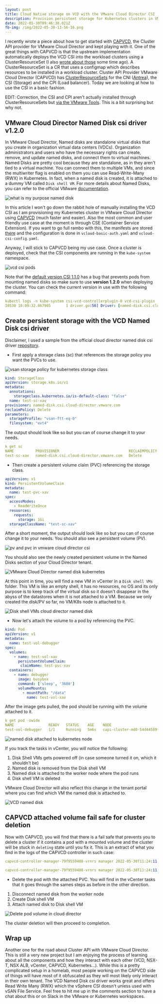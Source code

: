 ```yaml
---
layout: post
title: Cloud Native storage on VCD with the VMware Cloud Director CSI
description: Provision persistent storage for Kubernetes clusters in VMware Cloud Director with the VMware Cloud Director Named Disk csi driver.
date: 2022-05-30T09:46:38.021Z
fb-img: /img/2022-05-30-13-56-16.png
---
```


I recently wrote a piece about how to get started with [CAPVCD](https://www.vxav.fr/2022-05-15-cluster-api-with-vmware-cloud-director-10.3-(capvcd),-nsx-t-and-alb/), the Cluster API provider for VMware Cloud Director and kept playing with it. One of the great things with CAPVCD is that the upstream implementation automatically deploys the VCD CSI into the workload clusters using a ClusterResourceSet (I also [wrote about those](https://www.vxav.fr/2021-12-07-automatically-install-cni-in-new-kubernetes-cluster-with-cluster-api/) some time ago). A ClusterResourceSet is a CR that uses a configmap which describes resources to be installed in a workload cluster. Cluster API Provider VMware Cloud Director (CAPVCD) has [ClusterResourceSets](https://github.com/vmware/cluster-api-provider-cloud-director/blob/main/config/manager/controller_manager_config.yaml#L13-L16) for the CNI ([Antrea](https://www.vxav.fr/2022-03-11-on-premise-layer-2-service-type-loadbalancer-with-antrea/)), the CSI (Storage) and the CPI (Load balancer). Today we are looking at how to use the CSI in a basic fashion.

EDIT: Correction, the CSI and CPI aren't actually installed through ClusterResourceSets but [via the VMware Tools](https://github.com/vmware/cluster-api-provider-cloud-director/blob/main/controllers/cluster_scripts/cloud_init_control_plane.yaml#L71). This is a bit surprising but why not.

## VMware Cloud Director Named Disk csi driver v1.2.0

In VMware Cloud Director, Named disks are standalone virtual disks that you create in organization virtual data centers (VDCs). Organization administrators and users who have the necessary rights can create, remove, and update named disks, and connect them to virtual machines. Named Disks are pretty cool because they are standalone, as in they aren't tied to a virtual machine. You can connect them to multiple VMs, and since the multiwriter flag is enabled on them you can use Read-Write-Many (RWX) in Kubernetes. In fact, when a named disk is created, it is attached to a dummy VM called `Disk shell VM`. For more details about Named Disks, you can refer to the official VMware [documentation](https://docs.vmware.com/en/VMware-Cloud-Director/10.3/VMware-Cloud-Director-Tenant-Portal-Guide/GUID-8F8BFCD3-071A-4E45-BAC0-A9B78F2C19CE.html).

![what is my purpose named disk](/img/2022-05-30-13-48-29.png)

In this article I won't go down the rabbit hole of manually installing the VCD CSI as I am provisioning my Kubernetes cluster in VMware Cloud Director using [CAPVCD](https://www.vxav.fr/2022-05-15-cluster-api-with-vmware-cloud-director-10.3-(capvcd),-nsx-t-and-alb/) (much faster and easier). Also the most common and user friendly use case at the moment is through CSE (Container Service Extension). If you want to go full rambo with this, the manifests are stored [there](https://github.com/vmware/cloud-director-named-disk-csi-driver/tree/main/manifests) and the configuration is done in `vcloud-basic-auth.yaml` and `vcloud-csi-config.yaml`.

Anyway, I will stick to CAPVCD being my use case. Once a cluster is deployed, check that the CSI components are running in the `kube-system` namespace.

![vcd csi pods](/img/2022-05-30-12-10-23.png)

Note that the [default version CSI 1.1.0](https://github.com/vmware/cluster-api-provider-cloud-director/blob/main/config/manager/controller_manager_config.yaml#L14) has a bug that prevents pods from mounting named disks so make sure to use **version 1.2.0** when deploying the cluster. You can check the current version in use with the following command:

``` yaml
kubectl logs -n kube-system csi-vcd-controllerplugin-0 vcd-csi-plugin | head -n 1
I0530 10:09:32.867905       1 driver.go:56] Driver: [named-disk.csi.cloud-director.vmware.com] Version: [1.2.0]
```

## Create persistent storage with the VCD Named Disk csi driver

Disclaimer, I used a sample from the official cloud director named disk csi driver [repository](https://github.com/vmware/cloud-director-named-disk-csi-driver/tree/main/samples).

* First apply a storage class (sc) that references the storage policy you want the PVCs to use.

![vsan storage policy for kubernetes storage class](/img/2022-05-30-12-16-25.png)

``` yaml
kind: StorageClass
apiVersion: storage.k8s.io/v1
metadata:
  annotations:
    storageclass.kubernetes.io/is-default-class: "false"
  name: test-sc-xav
provisioner: named-disk.csi.cloud-director.vmware.com
reclaimPolicy: Delete
parameters:
  storageProfile: "vsan-ftt-eq-0"
  filesystem: "ext4"
```

The output should look like so but you can of course change it to your needs.

``` yaml
k get sc
NAME          PROVISIONER                                RECLAIMPOLICY   VOLUMEBINDINGMODE   ALLOWVOLUMEEXPANSION   AGE
test-sc-xav   named-disk.csi.cloud-director.vmware.com   Delete          Immediate           false                  2s
```

* Then create a persistent volume claim (PVC) referencing the storage class.

``` yaml
apiVersion: v1
kind: PersistentVolumeClaim
metadata:
  name: test-pvc-xav
spec:
  accessModes:
    - ReadWriteOnce
  resources:
    requests:
      storage: 1Gi
  storageClassName: "test-sc-xav"
```

After a short moment, the output should look like so but you can of course change it to your needs. You should also see a persistent volume (PV).

![pv and pvc in vmware cloud director csi](/img/2022-05-30-13-08-29.png)

You should also see the newly created persistent volume in the Named Disks section of your Cloud Director tenant.

![VMware Cloud Director named disk kubernetes](/img/2022-05-30-13-09-21.png)

At this point in time, you will find a new VM in vCenter in a `Disk shell VMs` folder. This VM is like an empty shell, it has no resources, no OS and its only purpose is to keep track of the virtual disk so it doesn't disappear in the abyss of the datastores when it is not attached to a VM. Because we only created the disk/PV so far, no VM/K8s node is attached to it.

![Disk shell VMs cloud director named disk](/img/2022-05-30-13-10-58.png)

* Now let's attach the volume to a pod by referencing the PVC.

``` yaml
kind: Pod
apiVersion: v1
metadata:
  name: test-vol-debugger
spec:
  volumes:
    - name: test-vol-xav
      persistentVolumeClaim:
       claimName: test-pvc-xav
  containers:
    - name: debugger
      image: busybox
      command: ['sleep', '3600']
      volumeMounts:
        - mountPath: "/data"
          name: test-vol-xav
```

After the image gets pulled, the pod should be running with the volume attached to it.

``` yaml
k get pod -owide
NAME                READY   STATUS    AGE    NODE 
test-vol-debugger   1/1     Running   5m6s   capi-cluster-md0-54d44589ff-w562l
```

![named disk attached to kubernetes node](/img/2022-05-30-13-20-50.png)

If you track the tasks in vCenter, you will notice the following:

1. Disk Shell VMs gets powered off (in case someone turned it on, which it shouldn't be)
2. Named disk is removed from the Disk shell VM
3. Named disk is attached to the worker node where the pod runs
4. Disk shell VM is deleted

VMware Cloud Director will also reflect this change in the tenant portal where you can find which VM the named disk is attached to.

![VCD named disk](/img/2022-05-30-13-22-22.png)

## CAPVCD attached volume fail safe for cluster deletion

Now with CAPVCD, you will find that there is a fail safe that prevents you to delete a cluster if it contains a pod with a mounted volume and the cluster will be stuck in `deleting` state until you fix it. This is an extract of what you find in the logs of the CAPVCD controller in such case:

``` yaml
capvcd-controller-manager-79f9559488-vrnrs manager 2022-05-30T11:24:11.991Z     INFO    controller.vcdmachine   Cannot delete VM until named disk is detached from VM (by CSI)  {"reconciler group": "infrastructure.cluster.x-k8s.io", "reconciler kind": "VCDMachine", "name": "capi-cluster-md0-bsjn6", "namespace": "default", "machine": "capi-cluster-md0-54d44589ff-w562l", "cluster": "capi-cluster", "vm": "capi-cluster-md0-54d44589ff-w562l", "disk": "pvc-9197be9c-d559-43ae-bcd4-f3141d4a1be3"}

capvcd-controller-manager-79f9559488-vrnrs manager 2022-05-30T11:24:11.991Z     ERROR   controller.vcdmachine   Reconciler error        {"reconciler group": "infrastructure.cluster.x-k8s.io", "reconciler kind": "VCDMachine", "name": "capi-cluster-md0-bsjn6", "namespace": "default", "error": "error deleting VM [capi-cluster-md0-54d44589ff-w562l] since named disk [pvc-9197be9c-d559-43ae-bcd4-f3141d4a1be3] is attached to VM (by CSI)"}
```

* Delete the pod with the attached PVC. You will find in the vCenter tasks that it goes through the sames steps as before in the other direction.

1. Disconnect named disk from the worker node
2. Create Disk shell VM
3. Attach named disk to Disk shell VM

![Delete pod volume in cloud director](/img/2022-05-30-13-29-05.png)

The cluster deletion will then proceed to completion.

## Wrap up

Another one for the road about Cluster API with VMware Cloud Director. This is still a very new project but I am enjoying the process of learning about all the components and how they interact with each other (VCD, NSX-T, NSX ALB, vCenter, CAPVCD, Kubernetes...). While this is a pretty complicated setup in a homelab, most people working on the CAPVCD side of things will have most of it obfuscated as they will most likely only interact in their own tenant. The VCD Named Disk csi driver works great and offers Read Write Many (RWX) which the vSphere CSI doesn't unless used with vSAN File Service. Feel free to hit me up in the comments section to have a chat about this or on Slack in the VMware or Kubernetes workspaces.
